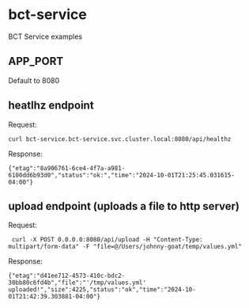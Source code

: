 # bct-service
BCT Service examples

## APP_PORT 
Default to 8080

## heatlhz endpoint

Request: 
```console
curl bct-service.bct-service.svc.cluster.local:8080/api/healthz
```

Response: 
```console
{"etag":"8a906761-6ce4-4f7a-a981-6100dd6b93d0","status":"ok:","time":"2024-10-01T21:25:45.031615-04:00"}
```

## upload endpoint (uploads a file to http server)

Request: 
```http request
 curl -X POST 0.0.0.0:8080/api/upload -H "Content-Type: multipart/form-data" -F "file=@/Users/johnny-goat/temp/values.yml"
```

Response:
````http respone
{"etag":"d41ee712-4573-410c-bdc2-30bb80c6fd4b","file":"'/tmp/values.yml' uploaded!","size":4225,"status":"ok","time":"2024-10-01T21:42:39.303881-04:00"}
````


 
